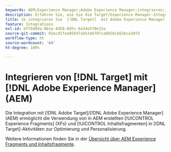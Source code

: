 ```yaml
---
keywords: AEM;Experience Manager;Adobe Experience Manager;integrieren;Integration
description: Erfahren Sie, wie Sie die Target/Experience Manager-Integration verwenden.
title: So integrieren Sie  [!DNL Target]  mit Adobe Experience Manager (AEM)
feature: Integrations
exl-id: bff6d9da-8b1e-4458-8d5c-0a34e570e15a
source-git-commit: 02ecd1fea95937ab53e6787ca8b56cb62bca38fd
workflow-type: ht
source-wordcount: '64'
ht-degree: 100%

---
```


# Integrieren von [!DNL Target] mit [!DNL Adobe Experience Manager] (AEM)

Die Integration mit [!DNL Adobe Target]/[!DNL Adobe Experience Manager] (AEM) ermöglicht die Verwendung von in AEM erstellten [!UICONTROL Experience Fragments] (XFs) und [!UICONTROL Inhaltsfragmenten] in [!DNL Target]-Aktivitäten zur Optimierung und Personalisierung.

Weitere Informationen finden Sie in der [Übersicht über AEM Experience Fragments und Inhaltsfragmente](/help/main/c-integrating-target-with-mac/aem/aem-experience-and-content-fragments.md).
